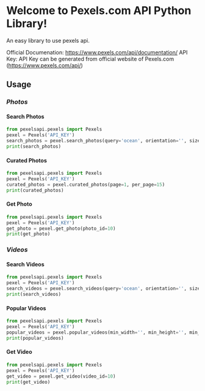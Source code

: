 # Welcome to Pexels.com API Python Library!

An easy library to use pexels api.

Official Documenation: https://www.pexels.com/api/documentation/
API Key: API Key can be generated from official website of Pexels.com (https://www.pexels.com/api/)

## Usage

### ***Photos***

  #### Search Photos

```python
from pexelsapi.pexels import Pexels
pexel = Pexels('API_KEY')
search_photos = pexel.search_photos(query='ocean', orientation='', size='', color='', locale='', page=1, per_page=15)
print(search_photos)
```
#### Curated Photos
```python
from pexelsapi.pexels import Pexels
pexel = Pexels('API_KEY')
curated_photos = pexel.curated_photos(page=1, per_page=15)
print(curated_photos)
```
#### Get Photo
```python
from pexelsapi.pexels import Pexels
pexel = Pexels('API_KEY')
get_photo = pexel.get_photo(photo_id=10)
print(get_photo)
```
### ***Videos***

#### Search Videos
```python
from pexelsapi.pexels import Pexels
pexel = Pexels('API_KEY')
search_videos = pexel.search_videos(query='ocean', orientation='', size='', color='', locale='', page=1, per_page=15)
print(search_videos)
```
#### Popular Videos
```python
from pexelsapi.pexels import Pexels
pexel = Pexels('API_KEY')
popular_videos = pexel.popular_videos(min_width='', min_height='', min_duration='', max_duration='', page=1, per_page=15)
print(popular_videos)
```
#### Get Video
```python
from pexelsapi.pexels import Pexels
pexel = Pexels('API_KEY')
get_video = pexel.get_video(video_id=10)
print(get_video)
```